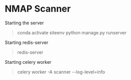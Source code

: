 # NMAP Scanner

Starting the server

> conda activate siteenv
> python manage.py runserver

Starting redis-server

> redis-server

Starting celery worker

> celery worker -A scanner --log-level=info

